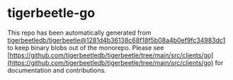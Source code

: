 # tigerbeetle-go
This repo has been automatically generated from [tigerbeetledb/tigerbeetle@1281d4b36138c68f18f5b08a4b0ef9fc34983dc1](https://github.com/tigerbeetledb/tigerbeetle/commit/1281d4b36138c68f18f5b08a4b0ef9fc34983dc1) to keep binary blobs out of the monorepo. Please see [https://github.com/tigerbeetledb/tigerbeetle/tree/main/src/clients/go](https://github.com/tigerbeetledb/tigerbeetle/tree/main/src/clients/go) for documentation and contributions.
